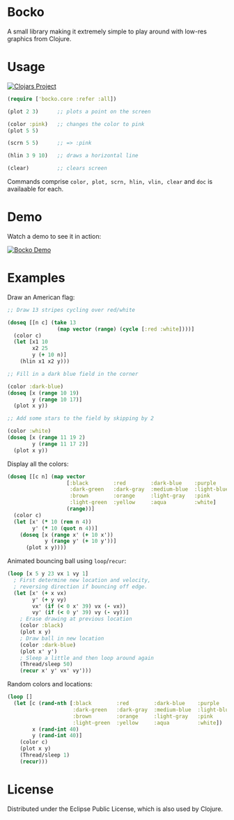 # Bocko

A small library making it extremely simple to play around with low-res graphics from Clojure.

# Usage

[![Clojars Project](http://clojars.org/bocko/latest-version.svg)](http://clojars.org/bocko)

```clojure
(require ['bocko.core :refer :all])

(plot 2 3)      ;; plots a point on the screen

(color :pink)   ;; changes the color to pink
(plot 5 5)

(scrn 5 5)      ;; => :pink

(hlin 3 9 10)   ;; draws a horizontal line

(clear)         ;; clears screen
```

Commands comprise `color, plot, scrn, hlin, vlin, clear` and `doc` is availaable for each.

# Demo

Watch a demo to see it in action:

[![Bocko Demo](http://img.youtube.com/vi/piJPrP3BKIk/0.jpg)](http://www.youtube.com/watch?v=piJPrP3BKIk "Bocko Clojure simple graphics")

# Examples

Draw an American flag:
```clojure
;; Draw 13 stripes cycling over red/white

(doseq [[n c] (take 13 
                (map vector (range) (cycle [:red :white])))] 
  (color c)
  (let [x1 10 
        x2 25 
        y (+ 10 n)]
    (hlin x1 x2 y)))

;; Fill in a dark blue field in the corner

(color :dark-blue)
(doseq [x (range 10 19)
        y (range 10 17)]
  (plot x y))

;; Add some stars to the field by skipping by 2

(color :white)
(doseq [x (range 11 19 2)
        y (range 11 17 2)]
  (plot x y))
```

Display all the colors:

```clojure
(doseq [[c n] (map vector
                   [:black        :red        :dark-blue    :purple
                    :dark-green   :dark-gray  :medium-blue  :light-blue
                    :brown        :orange     :light-gray   :pink
                    :light-green  :yellow     :aqua         :white]
                   (range))]
  (color c)
  (let [x' (* 10 (rem n 4))
        y' (* 10 (quot n 4))]
    (doseq [x (range x' (+ 10 x'))
            y (range y' (+ 10 y'))]
      (plot x y))))
```


Animated bouncing ball using `loop`/`recur`:
```clojure
(loop [x 5 y 23 vx 1 vy 1]
  ; First determine new location and velocity,
  ; reversing direction if bouncing off edge.
  (let [x' (+ x vx)
        y' (+ y vy)
        vx' (if (< 0 x' 39) vx (- vx))
        vy' (if (< 0 y' 39) vy (- vy))]
    ; Erase drawing at previous location
    (color :black)
    (plot x y)
    ; Draw ball in new location
    (color :dark-blue)
    (plot x' y')
    ; Sleep a little and then loop around again
    (Thread/sleep 50)
    (recur x' y' vx' vy')))
```

Random colors and locations:
```clojure
(loop []
  (let [c (rand-nth [:black        :red        :dark-blue    :purple
                     :dark-green   :dark-gray  :medium-blue  :light-blue
                     :brown        :orange     :light-gray   :pink
                     :light-green  :yellow     :aqua         :white])
        x (rand-int 40)
        y (rand-int 40)]
    (color c)
    (plot x y)
    (Thread/sleep 1)
    (recur)))
```


# License

Distributed under the Eclipse Public License, which is also used by Clojure.
